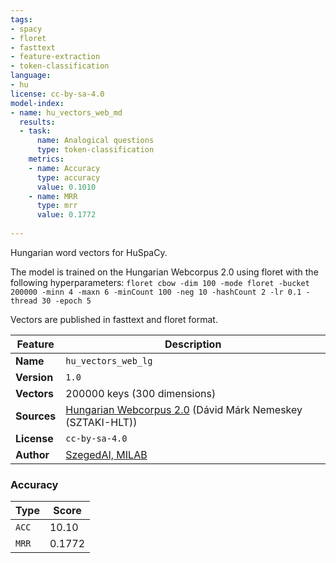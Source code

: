 ```yaml
---
tags:
- spacy
- floret
- fasttext
- feature-extraction
- token-classification
language:
- hu
license: cc-by-sa-4.0
model-index:
- name: hu_vectors_web_md
  results:
  - task:
      name: Analogical questions
      type: token-classification
    metrics:
    - name: Accuracy
      type: accuracy
      value: 0.1010
    - name: MRR
      type: mrr
      value: 0.1772
 
---
```

Hungarian word vectors for HuSpaCy. 

The model is trained on the Hungarian Webcorpus 2.0 using floret with the following hyperparameters: `floret cbow -dim 100 -mode floret -bucket 200000 -minn 4 -maxn 6 -minCount 100 -neg 10 -hashCount 2 -lr 0.1 -thread 30 -epoch 5`

Vectors are published in fasttext and floret format.

| Feature | Description |
| --- | --- |
| **Name** | `hu_vectors_web_lg` |
| **Version** | `1.0` |
| **Vectors** | 200000 keys (300 dimensions) |
| **Sources** | [Hungarian Webcorpus 2.0](https://hlt.bme.hu/en/resources/webcorpus2) (Dávid Márk Nemeskey (SZTAKI-HLT)) |
| **License** | `cc-by-sa-4.0` |
| **Author** | [SzegedAI, MILAB](https://github.com/huspacy/huspacy) |


### Accuracy

| Type | Score |
| --- | --- |
| `ACC` | 10.10 |
| `MRR` | 0.1772 |
